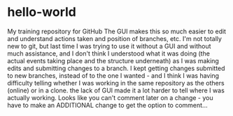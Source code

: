 # hello-world
My training repository for GitHub
The GUI makes this so much easier to edit and understand actions taken and position of branches, etc.
I'm not totally new to git, but last time I was trying to use it without a GUI and without much assistance, and I don't think I understood what it was doing (the actual events taking place and the structure underneath) as I was making edits and submitting changes to a branch.  I kept getting changes submitted to new branches, instead of to the one I wanted - and I think I was having difficulty telling whether I was working in the same repository as the others (online) or in a clone.  the lack of GUI made it a lot harder to tell where I was actually working.
Looks like you can't comment later on a change - you have to make an ADDITIONAL change to get the option to comment...
